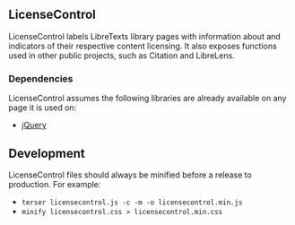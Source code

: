 ## LicenseControl

LicenseControl labels LibreTexts library pages with information about and indicators of their respective content licensing. It also exposes functions used in other public projects, such as Citation and LibreLens.

### Dependencies
LicenseControl assumes the following libraries are already available on any page it is used on:
* [jQuery](https://jquery.com)


## Development
LicenseControl files should always be minified before a release to production. For example:
* `terser licensecontrol.js -c -m -o licensecontrol.min.js`
* `minify licensecontrol.css > licensecontrol.min.css`